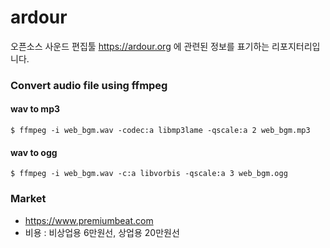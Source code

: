 # ardour
오픈소스 사운드 편집툴 https://ardour.org 에 관련된 정보를 표기하는 리포지터리입니다.

### Convert audio file using ffmpeg

#### wav to mp3
```
$ ffmpeg -i web_bgm.wav -codec:a libmp3lame -qscale:a 2 web_bgm.mp3
```

#### wav to ogg
```
$ ffmpeg -i web_bgm.wav -c:a libvorbis -qscale:a 3 web_bgm.ogg
```

### Market
- https://www.premiumbeat.com
- 비용 : 비상업용 6만원선, 상업용 20만원선
